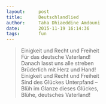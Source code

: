 ```yaml
---
layout:     post
title:      Deutschlandlied
author:     Taha Dhiaeddine Amdouni
date:       2015-11-19 16:14:36
tags:       fun 
---
```


>Einigkeit und Recht und Freiheit  
>Für das deutsche Vaterland!  
>Danach lasst uns alle streben  
>Brüderlich mit Herz und Hand!  
>Einigkeit und Recht und Freiheit  
>Sind des Glückes Unterpfand –  
>Blüh im Glanze dieses Glückes,  
>Blühe, deutsches Vaterland!  
